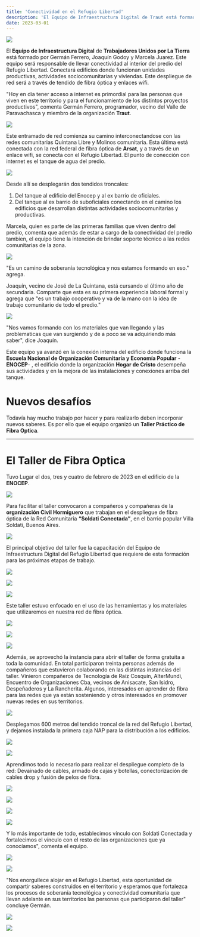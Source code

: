 ```yaml
---
title: 'Conectividad en el Refugio Libertad'
description: 'El Equipo de Infraestructura Digital de Traut está formado por Germán Ferrero, Joaquín Godoy y Marcela Juarez.' 
date: 2023-03-01
---
```


![](https://refugio.libre.org.ar/conectividad/fotos_taller_fo/socTXjo.jpg)

El **Equipo de Infraestructura Digital** de **Trabajadores Unidos por La Tierra** está formado por Germán Ferrero, Joaquín Godoy y Marcela Juarez.
Este equipo será responsable de llevar conectividad al interior del predio del Refugio Libertad. Conectará edificios donde funcionan unidades productivas, actividades sociocomunitarias y viviendas.
Este despliegue de red será a través de tendido de fibra óptica y enlaces wifi.




"Hoy en día tener acceso a internet es primordial para las personas que viven en este territorio y para el funcionamiento de los distintos proyectos productivos", comenta Germán Ferrero, programador, vecino del Valle de Paravachasca y miembro de la organización **Traut**.

![](https://refugio.libre.org.ar/conectividad/fotos_taller_fo/JZKrmHF.jpg)

Este entramado de red comienza su camino interconectandose con las redes comunitarias Quintana Libre y Molinos comunitaria. Esta última está conectada con la red federal de fibra óptica de **Arsat**, y a través de un enlace wifi, se conecta con el Refugio Libertad.
El punto de conección con internet es el tanque de agua del predio.

![](https://refugio.libre.org.ar/conectividad/fotos_taller_fo/nVXCfo7.jpg)


Desde allí se desplegarán dos tendidos troncales: 
1. Del tanque al edificio del Enocep y  al ex barrio de oficiales.
2. Del tanque al ex barrio de suboficiales conectando en el camino  los edificios que desarrollan distintas actividades sociocomunitarias y productivas.

Marcela, quien es parte de las primeras familias que viven dentro del predio, comenta que además de estar a cargo de la conectividad del predio tambien, el equipo tiene la intención de brindar soporte técnico a las redes comunitarias de la zona.

![](https://refugio.libre.org.ar/conectividad/fotos_taller_fo/ZJBWVTe.jpg)

"Es un camino de soberanía tecnológica y nos estamos formando en eso." agrega.



Joaquín, vecino de José de La Quintana, está cursando el último año de secundaria. Comparte que esta es su primera experiencia laboral formal y agrega que "es un trabajo cooperativo y va de la mano con la idea de trabajo comunitario de todo el predio." 

![](https://refugio.libre.org.ar/conectividad/fotos_taller_fo/JODE4N5.jpg)

"Nos vamos formando con los materiales que van llegando y 
las problematicas que van surgiendo y de a poco se va adquiriendo más saber", dice Joaquín. 


Este equipo ya avanzó en la conexión interna del edificio donde funciona la **Escuela Nacional de Organización Comunitaria y Economía Popular** - **ENOCEP**- , el edificio donde la organización **Hogar de Cristo** desempeña sus actividades y en la mejora de las instalaciones y conexiones arriba del tanque.

# Nuevos desafíos

Todavía hay mucho trabajo por hacer y para realizarlo deben incorporar nuevos saberes. 
Es por ello que el equipo organizó un **Taller Práctico de Fibra Optica**.


---

# El Taller de Fibra Optica


 Tuvo Lugar el dos, tres y cuatro de febrero de 2023  en el edificio de la **ENOCEP**.

![](https://refugio.libre.org.ar/conectividad/fotos_taller_fo/ZwzD8rS.jpg)

Para facilitar el taller convocaron a compañeros y compañeras de la **organización Civil Hormiguero** que trabajan en el despliegue de fibra óptica de la Red Comunitaria **“Soldati Conectada”**, en el barrio popular Villa Soldati, Buenos Aires.
 

![](https://refugio.libre.org.ar/conectividad/fotos_taller_fo/SHhKJWL.jpg)


El principal objetivo del taller fue la capacitación del Equipo de Infraestructura Digital del Refugio Libertad que requiere de esta formación para las próximas etapas de trabajo.

![](https://refugio.libre.org.ar/conectividad/fotos_taller_fo/dkX9DdL.jpg)

![](https://refugio.libre.org.ar/conectividad/fotos_taller_fo/zRLQr93.jpg)

![](https://refugio.libre.org.ar/conectividad/fotos_taller_fo/FfU4rPa.jpg)


Este taller estuvo enfocado en el uso de las herramientas y los materiales que utilizaremos en nuestra red de fibra óptica.

![](https://refugio.libre.org.ar/conectividad/fotos_taller_fo/7j45I9a.jpg)



![](https://refugio.libre.org.ar/conectividad/fotos_taller_fo/pTbFhIB.jpg)

![](https://refugio.libre.org.ar/conectividad/fotos_taller_fo/7nCNwC0.jpg)

Además, se aprovechó la instancia para abrir el taller de forma gratuita a toda la comunidad. En total participaron treinta personas además de compañeros que estuvieron colaborando en las distintas instancias del taller.
Vinieron compañeros de Tecnología de Raíz Cosquín, AlterMundi, Encuentro de Organizaciones Cba, vecinos de Anisacate, San Isidro, Despeñaderos y La Rancherita.
Algunos, interesados en aprender de fibra para las redes que ya están sosteniendo y otros interesados en promover nuevas redes en sus territorios.


![](https://refugio.libre.org.ar/conectividad/fotos_taller_fo/liJFtKP.jpg)

Desplegamos 600 metros del tendido troncal de la red del Refugio Libertad, y dejamos instalada la primera caja NAP para la distribución a los edificios.

![](https://refugio.libre.org.ar/conectividad/fotos_taller_fo/XqEso3S.jpg)

![](https://refugio.libre.org.ar/conectividad/fotos_taller_fo/W8HV03f.jpg)

Aprendimos todo lo necesario para realizar el despliegue completo de la red: Devainado de cables, armado de cajas y botellas, conectorización de cables drop y fusión de pelos de fibra.

![](https://refugio.libre.org.ar/conectividad/fotos_taller_fo/BNorZCf.jpg)





![](https://refugio.libre.org.ar/conectividad/fotos_taller_fo/146Ft88.jpg)


![](https://refugio.libre.org.ar/conectividad/fotos_taller_fo/nM07QLK.jpg)

![](https://refugio.libre.org.ar/conectividad/fotos_taller_fo/8G3H0x3.jpg)


 Y lo más importante de todo, establecimos vínculo con Soldati Conectada y fortalecimos el vínculo con el resto de las organizaciones que ya conocíamos", comenta el equipo. 
 
![](https://refugio.libre.org.ar/conectividad/fotos_taller_fo/FF4CEWJ.jpg)
 
![](https://refugio.libre.org.ar/conectividad/fotos_taller_fo/gYrnQE9.jpg)

"Nos enorgullece alojar en el Refugio Libertad, esta oportunidad de compartir saberes construidos en el territorio y esperamos que fortalezca los procesos de soberanía tecnológica y conectividad comunitaria que llevan adelante en sus territorios las personas que participaron del taller" concluye Germán.

![](https://refugio.libre.org.ar/conectividad/fotos_taller_fo/LFNKjCj.jpg)

![](https://refugio.libre.org.ar/conectividad/fotos_taller_fo/WeHi5Oz.jpg)
